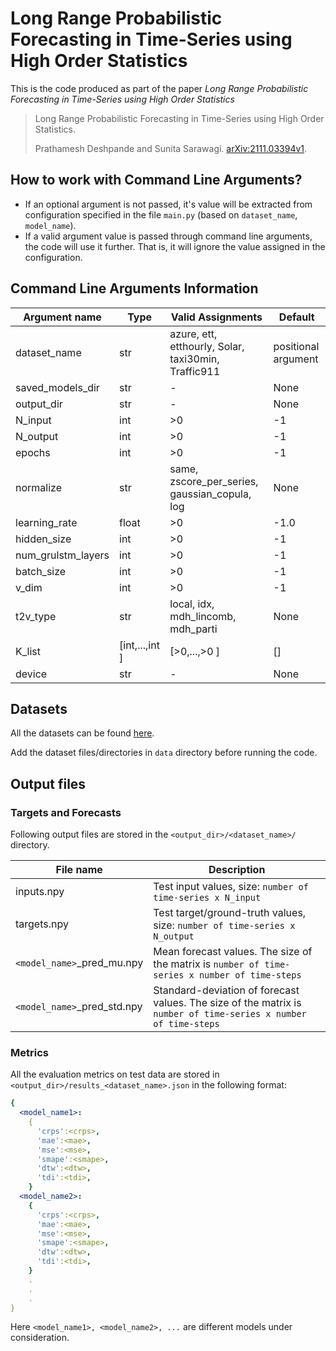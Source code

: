 # Long Range Probabilistic Forecasting in Time-Series using High Order Statistics
This is the code produced as part of the paper _Long Range Probabilistic Forecasting in Time-Series using High Order Statistics_ 

> Long Range Probabilistic Forecasting in Time-Series using High Order Statistics.
> 
> Prathamesh Deshpande and Sunita Sarawagi. [arXiv:2111.03394v1](https://arxiv.org/pdf/2111.03394v1).

## How to work with Command Line Arguments?
- If an optional argument is not passed, it's value will be extracted from configuration specified in the file `main.py` (based on `dataset_name`, `model_name`).
- If a valid argument value is passed through command line arguments, the code will use it further. That is, it will ignore the value assigned in the configuration.

## Command Line Arguments Information
| Argument name | Type | Valid Assignments | Default |
| --------------| ---- | ----------------- | ------- |
| dataset_name  | str  | azure, ett, etthourly, Solar, taxi30min, Traffic911 | positional argument|
| saved_models_dir       | str  | -                | None      |
| output_dir       | str  | -                | None      |
| N_input       | int  | >0                | -1      |
| N_output      | int  | >0                | -1      |
| epochs        | int  | >0                | -1      |
| normalize      | str  | same, zscore_per_series, gaussian_copula, log | None |
| learning_rate        | float  | >0                | -1.0      |
| hidden_size        | int  | >0                | -1      |
| num_grulstm_layers        | int  | >0                | -1      |
| batch_size        | int  | >0                | -1      |
| v_dim        | int  | >0                | -1      |
| t2v_type        | str  | local, idx, mdh_lincomb, mdh_parti | None      |
| K_list        | \[int,...,int \]  | \[>0,...,>0 \]               | \[\]      |
| device        | str  | -                | None      |

## Datasets
All the datasets can be found [here](https://drive.google.com/drive/folders/1b6xheczhJ1IwkTS5fqRf9_NkEkPf9beM?usp=sharing).

Add the dataset files/directories in `data` directory before running the code.

## Output files 

### Targets and Forecasts
Following output files are stored in the `<output_dir>/<dataset_name>/` directory.

| File name | Description |
| --------- | ----------- |
| inputs.npy | Test input values, size: `number of time-series x N_input` |
| targets.npy | Test target/ground-truth values, size: `number of time-series x N_output` |
| `<model_name>`\_pred\_mu.npy | Mean forecast values. The size of the matrix is `number of time-series x number of time-steps` |
| `<model_name>`\_pred\_std.npy | Standard-deviation of forecast values. The size of the matrix is `number of time-series x number of time-steps` |

### Metrics
All the evaluation metrics on test data are stored in `<output_dir>/results_<dataset_name>.json` in the following format:

```yaml
{
  <model_name1>: 
    {
      'crps':<crps>,
      'mae':<mae>,
      'mse':<mse>,
      'smape':<smape>,
      'dtw':<dtw>,
      'tdi':<tdi>,
    }
  <model_name2>: 
    {
      'crps':<crps>,
      'mae':<mae>,
      'mse':<mse>,
      'smape':<smape>,
      'dtw':<dtw>,
      'tdi':<tdi>,
    }
    .
    .
    .
}
```
Here `<model_name1>, <model_name2>, ...` are different models under consideration.

